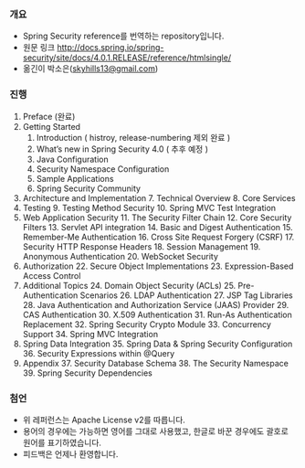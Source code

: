 ### 개요

* Spring Security reference를 번역하는 repository입니다.
* 원문 링크 http://docs.spring.io/spring-security/site/docs/4.0.1.RELEASE/reference/htmlsingle/
* 옮긴이 박소은(skyhills13@gmail.com)

### 진행 

1. Preface (완료)
2. Getting Started
    1. Introduction ( histroy, release-numbering 제외 완료 )
    2. What’s new in Spring Security 4.0 ( 추후 예정 )
    3. Java Configuration
    4. Security Namespace Configuration
    5. Sample Applications
    6. Spring Security Community
3. Architecture and Implementation
    7. Technical Overview
    8. Core Services
4. Testing
    9. Testing Method Security
    10. Spring MVC Test Integration
5. Web Application Security
    11. The Security Filter Chain
    12. Core Security Filters
    13. Servlet API integration
    14. Basic and Digest Authentication
    15. Remember-Me Authentication
    16. Cross Site Request Forgery (CSRF)
    17. Security HTTP Response Headers
    18. Session Management
    19. Anonymous Authentication
    20. WebSocket Security
6. Authorization
    22. Secure Object Implementations
    23. Expression-Based Access Control
7. Additional Topics
    24. Domain Object Security (ACLs)
    25. Pre-Authentication Scenarios
    26. LDAP Authentication
    27. JSP Tag Libraries
    28. Java Authentication and Authorization Service (JAAS) Provider
    29. CAS Authentication
    30. X.509 Authentication
    31. Run-As Authentication Replacement
    32. Spring Security Crypto Module
    33. Concurrency Support
    34. Spring MVC Integration
8. Spring Data Integration
    35. Spring Data & Spring Security Configuration
    36. Security Expressions within @Query
9. Appendix
    37. Security Database Schema
    38. The Security Namespace
    39. Spring Security Dependencies


### 첨언

* 위 레퍼런스는 Apache License v2를 따릅니다.
* 용어의 경우에는 가능하면 영어를 그대로 사용했고, 한글로 바꾼 경우에도 괄호로 원어를 표기하였습니다.
* 피드백은 언제나 환영합니다. 
